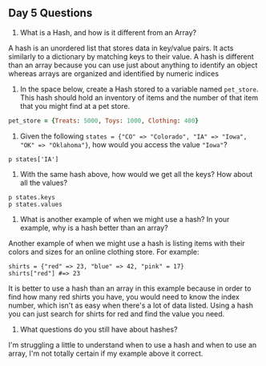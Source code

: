 ## Day 5 Questions

1. What is a Hash, and how is it different from an Array?

A hash is an unordered list that stores data in key/value pairs. It acts similarly to a dictionary by matching keys to their value. A hash is different than an array because you can use just about anything to identify an object whereas arrays are organized and identified by numeric indices

1. In the space below, create a Hash stored to a variable named `pet_store`.  This hash should hold an inventory of items and the number of that item that you might find at a pet store.

```Ruby
pet_store = {Treats: 5000, Toys: 1000, Clothing: 400}
```

1. Given the following `states = {"CO" => "Colorado", "IA" => "Iowa", "OK" => "Oklahoma"}`, how would you access the value `"Iowa"`?

```
p states['IA']
```

1. With the same hash above, how would we get all the keys?  How about all the values?

```
p states.keys
p states.values
```

1. What is another example of when we might use a hash?  In your example, why is a hash better than an array?

Another example of when we might use a hash is listing items with their colors and sizes for an online clothing store. For example:
```
shirts = {"red" => 23, "blue" => 42, "pink" = 17}
shirts["red"] #=> 23
```
It is better to use a hash than an array in this example because in order to find how many red shirts you have, you would need to know the index number, which isn't as easy when there's a lot of data listed. Using a hash you can just search for shirts for red and find the value you need.

1. What questions do you still have about hashes?

I'm struggling a little to understand when to use a hash and when to use an array, I'm not totally certain if my example above it correct. 
